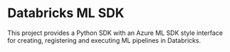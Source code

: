 # Databricks ML SDK

This project provides a Python SDK with an Azure ML SDK style interface for 
creating, registering and executing ML pipelines in Databricks.
